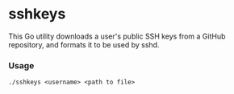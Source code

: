 # sshkeys

This Go utility downloads a user's public SSH keys from a GitHub repository, and formats it to be used by sshd.

### Usage

`./sshkeys <username> <path to file>`

